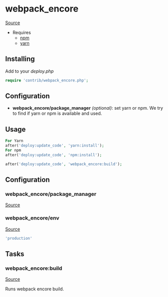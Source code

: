 <!-- DO NOT EDIT THIS FILE! -->
<!-- Instead edit contrib/webpack_encore.php -->
<!-- Then run bin/docgen -->

# webpack_encore

[Source](/contrib/webpack_encore.php)

* Requires
  * [npm](/docs/contrib/npm.md)
  * [yarn](/docs/contrib/yarn.md)


## Installing

Add to your _deploy.php_

```php
require 'contrib/webpack_encore.php';
```

## Configuration

- **webpack_encore/package_manager** *(optional)*: set yarn or npm. We try to find if yarn or npm is available and used.

## Usage

```php
For Yarn
after('deploy:update_code', 'yarn:install');
For npm
after('deploy:update_code', 'npm:install');

after('deploy:update_code', 'webpack_encore:build');
```


## Configuration
### webpack_encore/package_manager
[Source](https://github.com/deployphp/deployer/blob/master/contrib/webpack_encore.php#L31)





### webpack_encore/env
[Source](https://github.com/deployphp/deployer/blob/master/contrib/webpack_encore.php#L39)



```php title="Default value"
'production'
```



## Tasks

### webpack_encore:build
[Source](https://github.com/deployphp/deployer/blob/master/contrib/webpack_encore.php#L42)

Runs webpack encore build.




